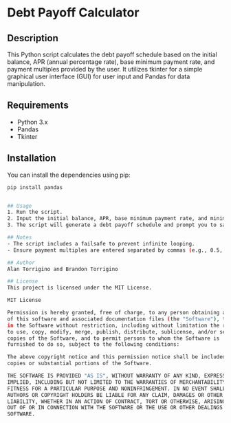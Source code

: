 # Debt Payoff Calculator

## Description
This Python script calculates the debt payoff schedule based on the initial balance, APR (annual percentage rate), base minimum payment rate, and payment multiples provided by the user. It utilizes tkinter for a simple graphical user interface (GUI) for user input and Pandas for data manipulation.

## Requirements
- Python 3.x
- Pandas
- Tkinter
  
## Installation
You can install the dependencies using pip:

```bash
pip install pandas


## Usage
1. Run the script.
2. Input the initial balance, APR, base minimum payment rate, and minimum payment multiples when prompted.
3. The script will generate a debt payoff schedule and prompt you to save the results as an Excel file.

## Notes
- The script includes a failsafe to prevent infinite looping.
- Ensure payment multiples are entered separated by commas (e.g., 0.5, 1, 2).

## Author
Alan Torrigino and Brandon Torrigino

## License
This project is licensed under the MIT License.

MIT License

Permission is hereby granted, free of charge, to any person obtaining a copy
of this software and associated documentation files (the "Software"), to deal
in the Software without restriction, including without limitation the rights
to use, copy, modify, merge, publish, distribute, sublicense, and/or sell
copies of the Software, and to permit persons to whom the Software is
furnished to do so, subject to the following conditions:

The above copyright notice and this permission notice shall be included in all
copies or substantial portions of the Software.

THE SOFTWARE IS PROVIDED "AS IS", WITHOUT WARRANTY OF ANY KIND, EXPRESS OR
IMPLIED, INCLUDING BUT NOT LIMITED TO THE WARRANTIES OF MERCHANTABILITY,
FITNESS FOR A PARTICULAR PURPOSE AND NONINFRINGEMENT. IN NO EVENT SHALL THE
AUTHORS OR COPYRIGHT HOLDERS BE LIABLE FOR ANY CLAIM, DAMAGES OR OTHER
LIABILITY, WHETHER IN AN ACTION OF CONTRACT, TORT OR OTHERWISE, ARISING FROM,
OUT OF OR IN CONNECTION WITH THE SOFTWARE OR THE USE OR OTHER DEALINGS IN THE
SOFTWARE.



